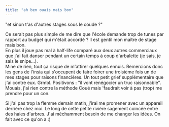 ```yaml
---
title: "ah ben ouais mais bon"
---
```


"et sinon t'as d'autres stages sous le coude ?"

Ce serait pas plus simple de me dire que l'école demande trop de tunes par
rapport au budget qui m'était accordé ? Il est gentil mon maître de stage mais
bon.  
En plus il joue pas mal à half-life comparé aux deux autres commerciaux que
j'ai fait danser pendant un certain temps à coup d'arbalette (je sais, je sais
le snipe...).  
Mine de rien, tout ça risque de m'attirer quelques ennuis. Remercions donc les
gens de l'insia qui s'occupent de faire foirer une troisième fois un de mes
stages pour raisons financières. Un tout petit grief supplémentaire que j'ai
contre eux. Grmbl. Positivons : "il vont renégocier un truc raisonnable".  
Mouais, j'ai rien contre la méthode Coué mais 'faudrait voir à pas (trop) me
prendre pour un con.

Si j'ai pas trop la flemme demain matin, j'irai me promener avec un appareil
derrière chez moi. Le long de cette petite rivière sagement coincée entre des
haies d'arbres. J'ai méchamment besoin de me changer les idées. On fait avec
ce qu'on a :)

